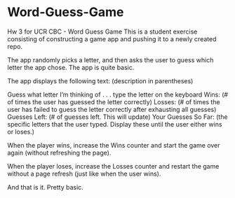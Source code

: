 # Word-Guess-Game
Hw 3 for UCR CBC - Word Guess Game
This is a student exercise consisting of constructing a game app and pushing it to a newly created repo.

The app randomly picks a letter, and then asks the user to guess which letter the app chose. 
The app is quite basic.

The app displays the following text: (description in parentheses)


Guess what letter I’m thinking of . . . type the letter on the keyboard
Wins:
     (# of times the user has guessed the letter correctly)
Losses:
     (# of times the user has failed to guess the letter correctly after exhausting all guesses)
     Guesses Left: 
(# of guesses left. This will update)
Your Guesses So Far: 
     (the specific letters that the user typed. Display these until the user either wins or loses.)


When the player wins, increase the Wins counter and start the game over again (without refreshing the page).

When the player loses, increase the Losses counter and restart the game without a page refresh (just like when the user wins).

And that is it.  Pretty basic.
